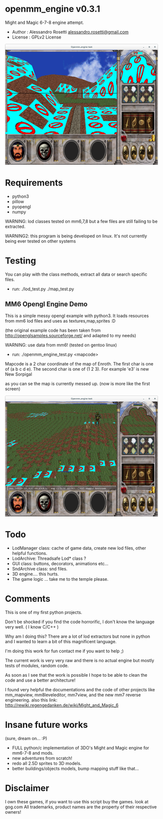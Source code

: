 openmm_engine v0.3.1
========

Might and Magic 6-7-8 engine attempt.

- Author   : Alessandro Rosetti alessandro.rosetti@gmail.com
- License  : GPLv2 License

![ScreenShot](/res/screen_road_to_castle_ironfist.png)

Requirements
========

- python3
- pillow
- pyopengl
- numpy


WARNING: lod classes tested on mm6,7,8 but a few files are still failing to be extracted.

WARNING2: this program is being developed on linux. It's not currently being ever tested on other systems

Testing
========
You can play with the class methods, extract all data or search specific files.
- run: ./lod_test.py
       ./map_test.py

MM6 Opengl Engine Demo
----------
This is a simple messy opengl example with python3. It loads resources from mm6 lod files
and uses as textures,map,sprites :D

(the original example code has been taken from http://openglsamples.sourceforge.net/ and adapted to my needs)

WARNING: use data from mm6! (tested on gentoo linux)
- run: ./openmm\_engine\_test.py \<mapcode\>

Mapcode is a 2 char coordinate of the map of Enroth.
The first char is one of (a b c d e). The second char is one of (1 2 3). For example 'e3' is new New Sorpigal

as you can se the map is currently messed up. (now is more like the first screen)

![ScreenShot](/res/screen_megatex.png)

Todo 
========
- LodManager class: cache of game data, create new lod files, other helpful functions.
- LodArchive: Threadsafe Lod* class ?
- GUI class:  buttons, decorators, animations etc...
- SndArchive class: snd files.
- 3D engine.... this hurts.
- The game logic ... take me to the temple please.

Comments
========
This is one of my first python projects.

Don't be shocked if you find the code horrorific, I don't know the language very well. ( I know C/C++ )

Why am I doing this?
There are a lot of lod extractors but none in python and I wanted to learn a bit of this magnificent language.

I'm doing this work for fun contact me if you want to help ;)

The current work is very very raw and there is no actual engine but mostly tests of modules, random code.

As soon as I see that the work is possible I hope to be able to clean the code and use a better architecture!

I found very helpful the documentations and the code of other projects like mm_mapview, mm8leveleditor, mm7view, and the new mm7 reverse engineering.
also this link: http://rewiki.regengedanken.de/wiki/Might_and_Magic_6


Insane future works
========
(sure, dream on... :P)
- FULL python/c implementation of 3DO's Might and Magic engine for mm6-7-8 and mods.
- new adventures from scratch!
- redo all 2.5D sprites to 3D models.
- better buildings/objects models, bump mapping stuff like that...

Disclaimer
========
I own these games, if you want to use this script buy the games. look at gog.com
All trademarks, product names are the property of their respective owners!
